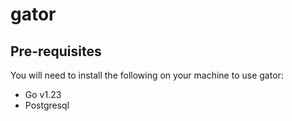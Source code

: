 # gator

## Pre-requisites
You will need to install the following on your machine to use gator:
- Go v1.23
- Postgresql

